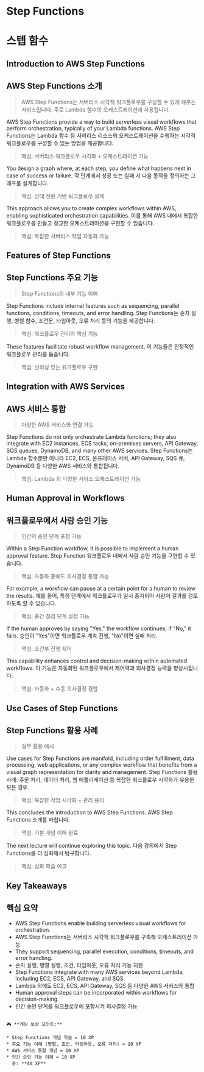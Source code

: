 # Step Functions
# 스텝 함수

## Introduction to AWS Step Functions
## AWS Step Functions 소개
> AWS Step Functions는 서버리스 시각적 워크플로우를 구성할 수 있게 해주는 서비스입니다. 주로 Lambda 함수의 오케스트레이션에 사용됩니다.

AWS Step Functions provide a way to build serverless visual workflows that perform orchestration, typically of your Lambda functions.
AWS Step Functions는 Lambda 함수 등 서버리스 리소스의 오케스트레이션을 수행하는 시각적 워크플로우를 구성할 수 있는 방법을 제공합니다.
> 핵심: 서버리스 워크플로우 시각화 + 오케스트레이션 기능

You design a graph where, at each step, you define what happens next in case of success or failure.
각 단계에서 성공 또는 실패 시 다음 동작을 정의하는 그래프를 설계합니다.
> 핵심: 상태 전환 기반 워크플로우 설계

This approach allows you to create complex workflows within AWS, enabling sophisticated orchestration capabilities.
이를 통해 AWS 내에서 복잡한 워크플로우를 만들고 정교한 오케스트레이션을 구현할 수 있습니다.
> 핵심: 복잡한 서버리스 작업 자동화 가능

## Features of Step Functions
## Step Functions 주요 기능
> Step Functions의 내부 기능 이해

Step Functions include internal features such as sequencing, parallel functions, conditions, timeouts, and error handling.
Step Functions는 순차 실행, 병렬 함수, 조건문, 타임아웃, 오류 처리 등의 기능을 제공합니다.
> 핵심: 워크플로우 관리의 핵심 기능

These features facilitate robust workflow management.
이 기능들은 안정적인 워크플로우 관리를 돕습니다.
> 핵심: 신뢰성 있는 워크플로우 구현

## Integration with AWS Services
## AWS 서비스 통합
> 다양한 AWS 서비스와 연결 가능

Step Functions do not only orchestrate Lambda functions; they also integrate with EC2 instances, ECS tasks, on-premises servers, API Gateway, SQS queues, DynamoDB, and many other AWS services.
Step Functions는 Lambda 함수뿐만 아니라 EC2, ECS, 온프레미스 서버, API Gateway, SQS 큐, DynamoDB 등 다양한 AWS 서비스와 통합됩니다.
> 핵심: Lambda 외 다양한 서비스 오케스트레이션 가능

## Human Approval in Workflows
## 워크플로우에서 사람 승인 기능
> 인간의 승인 단계 포함 가능

Within a Step Function workflow, it is possible to implement a human approval feature.
Step Function 워크플로우 내에서 사람 승인 기능을 구현할 수 있습니다.
> 핵심: 자동화 중에도 의사결정 통합 가능

For example, a workflow can pause at a certain point for a human to review the results.
예를 들어, 특정 단계에서 워크플로우가 일시 중지되어 사람이 결과를 검토하도록 할 수 있습니다.
> 핵심: 중간 점검 단계 설정 가능

If the human approves by saying "Yes," the workflow continues; if "No," it fails.
승인이 "Yes"이면 워크플로우 계속 진행, "No"이면 실패 처리.
> 핵심: 조건부 진행 제어

This capability enhances control and decision-making within automated workflows.
이 기능은 자동화된 워크플로우에서 제어력과 의사결정 능력을 향상시킵니다.
> 핵심: 자동화 + 수동 의사결정 결합

## Use Cases of Step Functions
## Step Functions 활용 사례
> 실무 활용 예시

Use cases for Step Functions are manifold, including order fulfillment, data processing, web applications, or any complex workflow that benefits from a visual graph representation for clarity and management.
Step Functions 활용 사례: 주문 처리, 데이터 처리, 웹 애플리케이션 등 복잡한 워크플로우 시각화가 유용한 모든 경우.
> 핵심: 복잡한 작업 시각화 + 관리 용이

This concludes the introduction to AWS Step Functions.
AWS Step Functions 소개를 마칩니다.
> 핵심: 기본 개념 이해 완료

The next lecture will continue exploring this topic.
다음 강의에서 Step Functions를 더 심화해서 탐구합니다.
> 핵심: 심화 학습 예고

## Key Takeaways
## 핵심 요약
- AWS Step Functions enable building serverless visual workflows for orchestration.
- AWS Step Functions는 서버리스 시각적 워크플로우를 구축해 오케스트레이션 가능
- They support sequencing, parallel execution, conditions, timeouts, and error handling.
- 순차 실행, 병렬 실행, 조건, 타임아웃, 오류 처리 기능 지원
- Step Functions integrate with many AWS services beyond Lambda, including EC2, ECS, API Gateway, and SQS.
- Lambda 외에도 EC2, ECS, API Gateway, SQS 등 다양한 AWS 서비스와 통합
- Human approval steps can be incorporated within workflows for decision-making.
- 인간 승인 단계를 워크플로우에 포함시켜 의사결정 가능

```

🎮 **게임 보상 포인트:**

* Step Functions 개념 학습 = 10 XP
* 주요 기능 이해 (병렬, 조건, 타임아웃, 오류 처리) = 10 XP
* AWS 서비스 통합 개념 = 10 XP
* 인간 승인 기능 이해 = 10 XP
  총: **40 XP**
